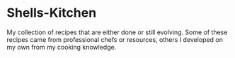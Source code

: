 # Shells-Kitchen
My collection of recipes that are either done or still evolving. Some of these recipes came from professional chefs or resources, others I developed on my own from my cooking knowledge.
